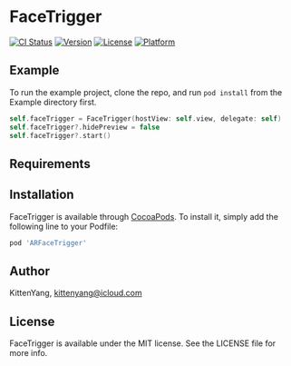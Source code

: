 # FaceTrigger

[![CI Status](https://img.shields.io/travis/KittenYang/ARFaceTrigger.svg?style=flat)](https://travis-ci.org/KittenYang/ARFaceTrigger)
[![Version](https://img.shields.io/cocoapods/v/ARFaceTrigger.svg?style=flat)](https://cocoapods.org/pods/ARFaceTrigger)
[![License](https://img.shields.io/cocoapods/l/ARFaceTrigger.svg?style=flat)](https://cocoapods.org/pods/ARFaceTrigger)
[![Platform](https://img.shields.io/cocoapods/p/ARFaceTrigger.svg?style=flat)](https://cocoapods.org/pods/ARFaceTrigger)

## Example

To run the example project, clone the repo, and run `pod install` from the Example directory first.

```swift
self.faceTrigger = FaceTrigger(hostView: self.view, delegate: self)
self.faceTrigger?.hidePreview = false
self.faceTrigger?.start()
````

## Requirements

## Installation

FaceTrigger is available through [CocoaPods](https://cocoapods.org). To install
it, simply add the following line to your Podfile:

```ruby
pod 'ARFaceTrigger'
```

## Author

KittenYang, kittenyang@icloud.com

## License

FaceTrigger is available under the MIT license. See the LICENSE file for more info.
